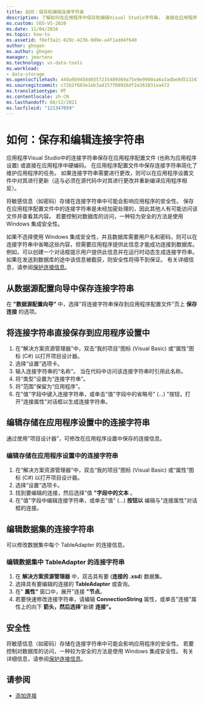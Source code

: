 ```yaml
---
title: 如何：保存和编辑连接字符串
description: 了解如何在应用程序中保存和编辑Visual Studio字符串。 直接在应用程序设置中保存或编辑连接字符串。
ms.custom: SEO-VS-2020
ms.date: 11/04/2016
ms.topic: how-to
ms.assetid: f8ef3a2c-029c-423b-9d9e-a4f1add4f640
author: ghogen
ms.author: ghogen
manager: jmartens
ms.technology: vs-data-tools
ms.workload:
- data-storage
ms.openlocfilehash: 440a9b9458d0357235489d69a75e9e9980aa6a3adbe9d513241455d0af751336
ms.sourcegitcommit: c72b2f603e1eb3a4157f00926df2e263831ea472
ms.translationtype: MT
ms.contentlocale: zh-CN
ms.lasthandoff: 08/12/2021
ms.locfileid: "121347059"
---
```

# <a name="how-to-save-and-edit-connection-strings"></a>如何：保存和编辑连接字符串
应用程序Visual Studio中的连接字符串保存在应用程序配置文件 (也称为应用程序设置) 或直接在应用程序中硬编码。 在应用程序配置文件中保存连接字符串简化了维护应用程序的任务。 如果连接字符串需要进行更改，则可以在应用程序设置文件中对其进行更新（这与必须在源代码中对其进行更改并重新编译应用程序相反）。

将敏感信息（如密码）存储在连接字符串中可能会影响应用程序的安全性。 保存在应用程序配置文件中的连接字符串是未经加密处理的，因此其他人有可能访问该文件并查看其内容。 若要控制对数据库的访问，一种较为安全的方法是使用 Windows 集成安全性。

如果不选择使用 Windows 集成安全性，并且数据库需要用户名和密码，则可以在连接字符串中省略这些内容，但需要应用程序提供此信息才能成功连接到数据库。 例如，可以创建一个对话框提示用户提供此信息并在运行时动态生成连接字符串。 如果在发送到数据库的途中该信息被截获，则安全性将得不到保证。
有关详细信息，请参阅[保护连接信息](/dotnet/framework/data/adonet/protecting-connection-information)。

## <a name="to-save-a-connection-string-from-within-the-data-source-configuration-wizard"></a>从数据源配置向导中保存连接字符串
在 **"数据源配置向导"** 中，选择"将连接字符串保存到应用程序配置文件"页上 **保存连接** 的选项。

## <a name="to-save-a-connection-string-directly-into-application-settings"></a>将连接字符串直接保存到应用程序设置中
1. 在“解决方案资源管理器”中，双击“我的项目”图标 (Visual Basic) 或“属性”图标 (C#) 以打开项目设计器。
1. 选择“设置”选项卡。
1. 输入连接字符串的“名称”。 当在代码中访问该连接字符串时引用此名称。
1. 将“类型”设置为“连接字符串”。
1. 将“范围”保留为“应用程序”。
1. 在"值"字段中键入连接字符串，或单击"值"字段中的省略号" (...) "按钮，打开"连接属性"对话框以生成连接字符串。

## <a name="edit-connection-strings-stored-in-application-settings"></a>编辑存储在应用程序设置中的连接字符串
通过使用“项目设计器”，可修改在应用程序设置中保存的连接信息。

### <a name="to-edit-a-connection-string-stored-in-application-settings"></a>编辑存储在应用程序设置中的连接字符串
1. 在“解决方案资源管理器”中，双击“我的项目”图标 (Visual Basic) 或“属性”图标 (C#) 以打开项目设计器。
1. 选择“设置”选项卡。
1. 找到要编辑的连接，然后选择"值 **"字段中的文本** 。
1. 在"值"字段中编辑连接字符串，或单击"值" (...) **按钮以** 编辑与"连接属性"对话框的连接。 

## <a name="edit-connection-strings-for-datasets"></a>编辑数据集的连接字符串
可以修改数据集中每个 TableAdapter 的连接信息。

### <a name="to-edit-a-connection-string-for-a-tableadapter-in-a-dataset"></a>编辑数据集中 TableAdapter 的连接字符串
1. 在 **解决方案资源管理器** 中，双击具有要 (**连接的 .xsd**) 数据集。
1. 选择具有要编辑的连接的 **TableAdapter** 或查询。
1. 在" **属性"** 窗口中，展开"连接 **"节点**。
1. 若要快速修改连接字符串，请编辑 **ConnectionString** 属性，或单击"连接"属性上的向下 **箭头，然后选择**"新建 **连接"。**

## <a name="security"></a>安全性
将敏感信息（如密码）存储在连接字符串中可能会影响应用程序的安全性。 若要控制对数据库的访问，一种较为安全的方法是使用 Windows 集成安全性。
有关详细信息，请参阅[保护连接信息](/dotnet/framework/data/adonet/protecting-connection-information)。

## <a name="see-also"></a>请参阅

- [添加连接](../data-tools/add-new-connections.md)
